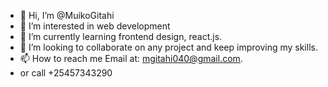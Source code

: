 - 👋 Hi, I’m @MuikoGitahi
- 👀 I’m interested in web development
- 🌱 I’m currently learning frontend design, react.js.
- 💞️ I’m looking to collaborate on any project and keep improving my skills.
- 📫 How to reach me Email at: mgitahi040@gmail.com.
- or call +25457343290

<!---
MuikoGitahi/MuikoGitahi is a ✨ special ✨ repository because its `README.md` (this file) appears on your GitHub profile.
You can click the Preview link to take a look at your changes.
--->
